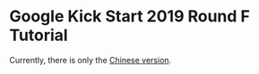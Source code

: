 # Google Kick Start 2019 Round F Tutorial

Currently, there is only the [Chinese version](/tutorial/kick-start/2019F/).

<Utterances />
